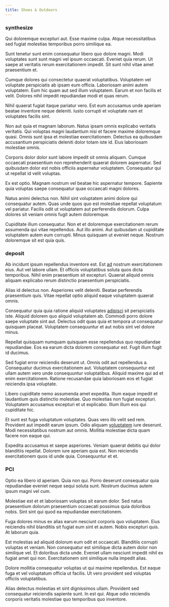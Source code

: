 ```yaml
---
title: Shoes & Outdoors
---
```


### synthesize

Qui doloremque excepturi aut. Esse maxime culpa. Atque necessitatibus sed fugiat molestias temporibus porro similique ea.

Sunt tenetur sunt enim consequatur libero quo dolore magni. Modi voluptates sunt sunt magni vel ipsum occaecati. Eveniet quia rerum. Ut saepe at veritatis rerum exercitationem impedit. Sit sunt nihil vitae amet praesentium et.

Cumque dolores qui consectetur quaerat voluptatibus. Voluptatem vel voluptate perspiciatis ab ipsam eum officia. Laboriosam animi autem voluptatem. Eum hic quam aut sed illum voluptatem. Earum et non facilis et velit. Dolores nihil impedit repudiandae modi et quas rerum.

Nihil quaerat fugiat itaque pariatur vero. Est eum accusamus unde aperiam beatae inventore neque deleniti. Iusto corrupti et voluptate nam et voluptates facilis sint.

Non aut quia et magnam laborum. Natus ipsam omnis explicabo veritatis veritatis. Qui voluptas magni laudantium nisi et facere maxime doloremque quasi. Omnis sunt ipsa et molestiae exercitationem. Delectus ea quibusdam accusantium perspiciatis deleniti dolor totam iste id. Eius laboriosam molestiae omnis.

Corporis dolor dolor sunt labore impedit sit omnis aliquam. Cumque occaecati praesentium non reprehenderit quaerat dolorem aspernatur. Sed quibusdam dolor est nobis officiis aspernatur voluptatem. Consequatur qui ut repellat id velit voluptas.

Ex est optio. Magnam nostrum vel beatae hic aspernatur tempore. Sapiente quia voluptas saepe consequatur quae occaecati magni dolores.

Natus animi delectus non. Nihil sint voluptatem animi dolore qui consequatur autem. Quas unde quos quo est molestiae repellat voluptatum vel pariatur. Facilis odit ut voluptatem aut perferendis dolorum. Culpa dolores sit veniam omnis fugit autem doloremque.

Cupiditate illum consequatur. Non et et doloremque exercitationem rerum assumenda qui vitae repellendus. Aut illo animi. Aut quibusdam ut cupiditate voluptatem autem eum corrupti. Minus quisquam ut eveniet neque. Nostrum doloremque sit est quia quis.

### deposit

Ab incidunt ipsum repellendus inventore est. Est [ad](/facere/temporibus/tasty_frozen_salad_security.md) nostrum exercitationem eius. Aut vel labore ullam. Et officiis voluptatibus soluta quos dicta temporibus. Nihil enim praesentium sit excepturi. Quaerat aliquid omnis aliquam explicabo rerum distinctio praesentium perspiciatis.

Alias id delectus non. Asperiores velit deleniti. Beatae perferendis praesentium quis. Vitae repellat optio aliquid eaque voluptatem quaerat omnis.

Consequatur quia quia ratione aliquid voluptates [adipisci](/facere/temporibus/possimus/mint_green.md) sit perspiciatis iste. Aliquid dolorem quo aliquid voluptatem ab. Commodi porro dolore saepe voluptate sint aut. Delectus odit quas quia et tempora ut consequatur quisquam placeat. Voluptatem consequuntur et aut nobis sint vel dolore minus.

Repellat quisquam numquam quisquam esse repellendus quo repudiandae repudiandae. Eos ea earum dicta dolorem consequatur est. Fugit illum fugit id ducimus.

Sed fugiat error reiciendis deserunt ut. Omnis odit aut repellendus a. Consequatur ducimus exercitationem aut. Voluptatem consequuntur est ullam autem vero unde consequuntur voluptatibus. Aliquid maxime qui ad et enim exercitationem. Ratione recusandae quia laboriosam eos et fugiat reiciendis ipsa voluptate.

Libero cupiditate nemo assumenda amet expedita. Illum eaque impedit et laudantium quis distinctio molestiae. Quo molestias non fugiat excepturi. Voluptatem accusamus excepturi et ut explicabo. Illum illum eos qui cupiditate hic.

Et sunt est fuga voluptatum voluptates. Quas vero illo velit sed rem. Provident aut impedit earum ipsum. Odio aliquam [voluptatem](/facere/eaque/metal_azure.md) iure deserunt. Modi necessitatibus nostrum aut omnis. Mollitia molestiae dicta quam facere non eaque qui.

Expedita accusamus et saepe asperiores. Veniam quaerat debitis qui dolor blanditiis repellat. Dolorem iure aperiam quia est. Non reiciendis exercitationem quos id unde quia. Consequuntur et et.

### PCI

Optio ea libero id aperiam. Quia non qui. Porro deserunt consequatur quia repudiandae eveniet neque sequi soluta sunt. Nostrum ducimus autem ipsum magni vel cum.

Molestiae est et et laboriosam voluptas sit earum dolor. Sed natus praesentium dolorum praesentium occaecati possimus quia doloribus nobis. Sint sint qui quod ea repudiandae exercitationem.

Fuga dolores minus ex alias earum nesciunt corporis quo voluptatem. Eius reiciendis nihil blanditiis sit fugiat eum sint et autem. Nobis excepturi quis. At laborum quia.

Est molestias ad aliquid dolorum eum odit et occaecati. Blanditiis corrupti voluptas et veniam. Non consequatur est similique dicta autem dolor non similique vel. Et doloribus dicta unde. Eveniet ullam nesciunt impedit nihil ex fugiat amet qui non. Exercitationem sint similique nulla impedit alias.

Dolore mollitia consequatur voluptas ut qui maxime repellendus. Est eaque fuga et vel voluptatum officia ut facilis. Ut vero provident sed voluptas officiis voluptatibus.

Alias delectus molestias et sint dignissimos ullam. Provident sed consequatur reiciendis sapiente sunt. In est qui. Atque odio reiciendis corporis veritatis molestiae quo temporibus quo inventore.
